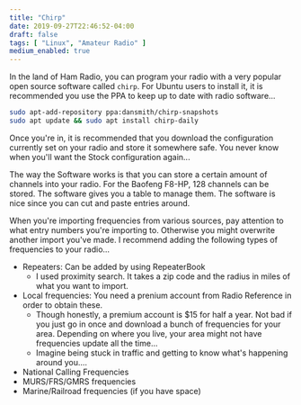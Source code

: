 ```yaml
---
title: "Chirp"
date: 2019-09-27T22:46:52-04:00
draft: false
tags: [ "Linux", "Amateur Radio" ]
medium_enabled: true
---
```


In the land of Ham Radio, you can program your radio with a very popular open source software called `chirp`. For Ubuntu users to install it, it is recommended you use the PPA to keep up to date with radio software...

```bash
sudo apt-add-repository ppa:dansmith/chirp-snapshots
sudo apt update && sudo apt install chirp-daily
```

Once you're in, it is recommended that you download the configuration currently set on your radio and store it somewhere safe. You never know when you'll want the Stock configuration again...

The way the Software works is that you can store a certain amount of channels into your radio. For the Baofeng F8-HP, 128 channels can be stored. The software gives you a table to manage them. The software is nice since you can cut and paste entries around.

When you're importing frequencies from various sources, pay attention to what entry numbers you're importing to. Otherwise you might overwrite another import you've made. I recommend adding the following types of frequencies to your radio...

- Repeaters: Can be added by using RepeaterBook
  - I used proximity search. It takes a zip code and the radius in miles of what you want to import.
- Local frequencies: You need a prenium account from Radio Reference in order to obtain these.
  - Though honestly, a premium account is $15 for half a year. Not bad if you just go in once and download a bunch of frequencies for your area. Depending on where you live, your area might not have frequencies update all the time...
  - Imagine being stuck in traffic and getting to know what's happening around you....
- National Calling Frequencies
- MURS/FRS/GMRS frequencies
- Marine/Railroad frequencies (if you have space)

